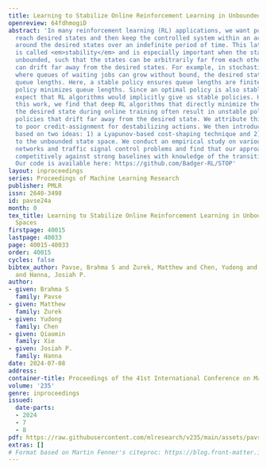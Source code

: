 ```yaml
---
title: Learning to Stabilize Online Reinforcement Learning in Unbounded State Spaces
openreview: 64fdhmogiD
abstract: 'In many reinforcement learning (RL) applications, we want policies that
  reach desired states and then keep the controlled system within an acceptable region
  around the desired states over an indefinite period of time. This latter objective
  is called <em>stability</em> and is especially important when the state space is
  unbounded, such that the states can be arbitrarily far from each other and the agent
  can drift far away from the desired states. For example, in stochastic queuing networks,
  where queues of waiting jobs can grow without bound, the desired state is all-zero
  queue lengths. Here, a stable policy ensures queue lengths are finite while an optimal
  policy minimizes queue lengths. Since an optimal policy is also stable, one would
  expect that RL algorithms would implicitly give us stable policies. However, in
  this work, we find that deep RL algorithms that directly minimize the distance to
  the desired state during online training often result in unstable policies, i.e.,
  policies that drift far away from the desired state. We attribute this instability
  to poor credit-assignment for destabilizing actions. We then introduce an approach
  based on two ideas: 1) a Lyapunov-based cost-shaping technique and 2) state transformations
  to the unbounded state space. We conduct an empirical study on various queueing
  networks and traffic signal control problems and find that our approach performs
  competitively against strong baselines with knowledge of the transition dynamics.
  Our code is available here: https://github.com/Badger-RL/STOP'
layout: inproceedings
series: Proceedings of Machine Learning Research
publisher: PMLR
issn: 2640-3498
id: pavse24a
month: 0
tex_title: Learning to Stabilize Online Reinforcement Learning in Unbounded State
  Spaces
firstpage: 40015
lastpage: 40033
page: 40015-40033
order: 40015
cycles: false
bibtex_author: Pavse, Brahma S and Zurek, Matthew and Chen, Yudong and Xie, Qiaomin
  and Hanna, Josiah P.
author:
- given: Brahma S
  family: Pavse
- given: Matthew
  family: Zurek
- given: Yudong
  family: Chen
- given: Qiaomin
  family: Xie
- given: Josiah P.
  family: Hanna
date: 2024-07-08
address:
container-title: Proceedings of the 41st International Conference on Machine Learning
volume: '235'
genre: inproceedings
issued:
  date-parts:
  - 2024
  - 7
  - 8
pdf: https://raw.githubusercontent.com/mlresearch/v235/main/assets/pavse24a/pavse24a.pdf
extras: []
# Format based on Martin Fenner's citeproc: https://blog.front-matter.io/posts/citeproc-yaml-for-bibliographies/
---
```

